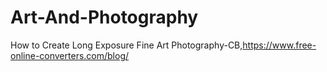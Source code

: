 Art-And-Photography
===================

How to Create Long Exposure Fine Art Photography-CB,https://www.free-online-converters.com/blog/
 
